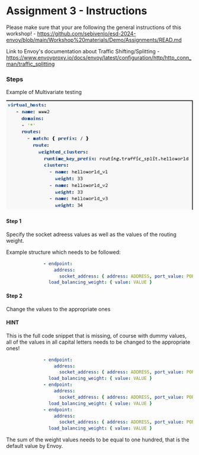# Assignment 3 - Instructions

Please make sure that your are following the general instructions of this workshop! - https://github.com/sebivenlo/esd-2024-envoy/blob/main/Workshop%20materials/Demo/Assignments/READ.md

Link to Envoy's documentation about Traffic Shifting/Splitting - 
https://www.envoyproxy.io/docs/envoy/latest/configuration/http/http_conn_man/traffic_splitting

### Steps

Example of Multivariate testing

![Multivariate testing example.](../../Resources/images/multivariate_testing.png)

#### Step 1
Specify the socket adreess values as well as the values of the routing weight.

Example structure which needs to be followed:
```yaml
              - endpoint:
                  address:
                    socket_address: { address: ADDRESS, port_value: PORT_VALUE }
                load_balancing_weight: { value: VALUE }
```

#### Step 2
Change the values to the appropriate ones

#### HINT
This is the full code snippet that is missing, of course with dummy values, all of the values in all capital letters needs to be changed to the appropriate ones!

```yaml
              - endpoint:
                  address:
                    socket_address: { address: ADDRESS, port_value: PORT_VALUE }
                load_balancing_weight: { value: VALUE }
              - endpoint:
                  address:
                    socket_address: { address: ADDRESS, port_value: PORT_VALUE }
                load_balancing_weight: { value: VALUE }
              - endpoint:
                  address:
                    socket_address: { address: ADDRESS, port_value: PORT_VALUE }
                load_balancing_weight: { value: VALUE }
```

The sum of the weight values needs to be equal to one hundred, that is the default value by Envoy.